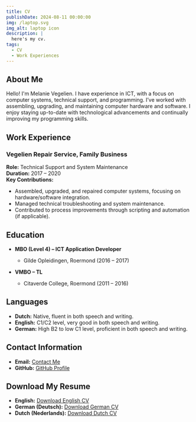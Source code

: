 ```yaml
---
title: CV
publishDate: 2024-08-11 00:00:00
img: /laptop.svg
img_alt: laptop icon
description: |
  here's my cv.
tags:
  - CV
  - Work Experiences
---
```


## About Me

Hello! I'm Melanie Vegelien. I have experience in ICT, with a focus on computer systems, technical support, and programming. I’ve worked with assembling, upgrading, and maintaining computer hardware and software. I enjoy staying up-to-date with technological advancements and continually improving my programming skills.

## Work Experience

### Vegelien Repair Service, Family Business
**Role:** Technical Support and System Maintenance  
**Duration:** 2017 – 2020  
**Key Contributions:**
- Assembled, upgraded, and repaired computer systems, focusing on hardware/software integration.
- Managed technical troubleshooting and system maintenance.
- Contributed to process improvements through scripting and automation (if applicable).

## Education

- **MBO (Level 4) – ICT Application Developer**
  - Gilde Opleidingen, Roermond (2016 – 2017)

- **VMBO – TL**
  - Citaverde College, Roermond (2011 – 2016)

## Languages

- **Dutch:** Native, fluent in both speech and writing.
- **English:** C1/C2 level, very good in both speech and writing.
- **German:** High B2 to low C1 level, proficient in both speech and writing.

## Contact Information

- **Email:** [Contact Me](mailto:mevegelien@proton.me)
- **GitHub:** [GitHub Profile](https://github.com/pointlessbish)

## Download My Resume

- **English:** [Download English CV](https://filedrop.void14.com/dir/cv/MVegelien_CV-English.txt)
- **German (Deutsch):** [Download German CV](https://filedrop.void14.com/dir/cv/MVegelien_CV-Deutsch.txt)
- **Dutch (Nederlands):** [Download Dutch CV](https://filedrop.void14.com/dir/cv/MVegelien_CV-Nederlands.txt)
